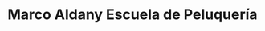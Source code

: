 ---
title: "Marco Aldany Escuela de Peluquería"
url: /madrid/marco-aldany-escuela-de-peluqueria/
shop: peluquería
---